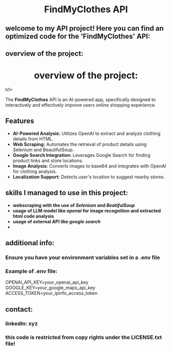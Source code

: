 <h1 align="center"><strong>FindMyClothes API</strong></h1>


## welcome to my API project! Here you can find an optimized code for the 'FindMyClothes' API:

## overview of the project:
<h1 align="center"><strong>overview of the project:</strong></h1>h1>

The **FindMyClothes** API is an AI-powered app, specifically designed to interactively and effectively improve users online shopping experience.

## **Features**
- **AI-Powered Analysis:** Utilizes OpenAI to extract and analyze clothing details from HTML.
- **Web Scraping:** Automates the retrieval of product details using Selenium and BeautifulSoup.
- **Google Search Integration:** Leverages Google Search for finding product links and store locations.
- **Image Analysis:** Converts images to base64 and integrates with OpenAI for clothing analysis.
- **Localization Support:** Detects user's location to suggest nearby stores.

## skills I managed to use in this project:
- **webscraping with the use of *Selenium* and *BeatifulSoup***
- **usage of LLM model like *openai* for image recognition and extracted html code analysis**
- **usage of external API like *google search***
- 

## additional info:
### Ensure you have your environment variables set in a **.env file**
### Example of **.env** file:
OPENAI_API_KEY=your_openai_api_key
GOOGLE_KEY=your_google_maps_api_key
ACCESS_TOKEN=your_ipinfo_access_token

## contact:
### linkedIn: **xyz**


### this code is restricted from copy rights under the **LICENSE.txt** file!
